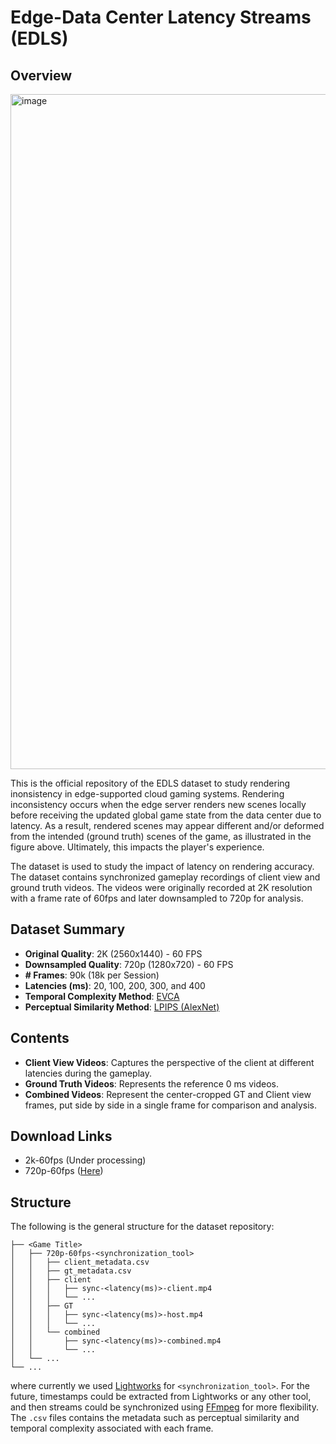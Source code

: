 # Edge-Data Center Latency Streams (EDLS)  

## Overview  
<img width="1080" alt="image" src="https://github.com/user-attachments/assets/3993403b-ac4f-4ce5-86ac-1f8452dab3ad" />


This is the official repository of the EDLS dataset to study rendering inonsistency in edge-supported cloud gaming systems. Rendering inconsistency occurs when the edge server renders new scenes locally before receiving the updated global game state from the data center due to latency. As a result, rendered scenes may appear different and/or deformed from the intended (ground truth) scenes of the game, as illustrated in the figure above. Ultimately, this impacts the player's experience.

 The dataset is used to study the impact of latency on rendering accuracy. The dataset contains synchronized gameplay recordings of client view and ground truth videos. The videos were originally recorded at 2K resolution with a frame rate of 60fps and later downsampled to 720p for analysis.

## Dataset Summary  
- **Original Quality**: 2K (2560x1440) - 60 FPS
- **Downsampled Quality**: 720p (1280x720) - 60 FPS
- **# Frames**: 90k (18k per Session)
- **Latencies (ms)**: 20, 100, 200, 300, and 400
- **Temporal Complexity Method**: [EVCA](https://github.com/cd-athena/EVCA)
- **Perceptual Similarity Method**: [LPIPS (AlexNet)](https://github.com/richzhang/PerceptualSimilarity) 

## Contents  
- **Client View Videos**: Captures the perspective of the client at different latencies during the gameplay.  
- **Ground Truth Videos**: Represents the reference 0 ms videos.  
- **Combined Videos**: Represent the center-cropped GT and Client view frames, put side by side in a single frame for comparison and analysis.

## Download Links
- 2k-60fps (Under processing)
- 720p-60fps ([Here](https://data.mendeley.com/preview/kwp3ntc3pz?a=eadee1af-aec6-45d4-949b-e37455482d34))

## Structure
The following is the general structure for the dataset repository: 
```
├── <Game Title>
│   ├── 720p-60fps-<synchronization_tool>
│   │   ├── client_metadata.csv
│   │   ├── gt_metadata.csv
│   │   ├── client
│   │   │   ├── sync-<latency(ms)>-client.mp4 
│   │   │   └── ... 
│   │   ├── GT
│   │   │   ├── sync-<latency(ms)>-host.mp4 
│   │   │   └── ...
│   │   └── combined
│   │       ├── sync-<latency(ms)>-combined.mp4 
│   │       └── ...
│   └── ...
└── ...

```
where currently we used [Lightworks](https://lwks.com/) for `<synchronization_tool>`. For the future, timestamps could be extracted from Lightworks or any other tool, and then streams could be synchronized using [FFmpeg](https://ffmpeg.org/) for more flexibility. The `.csv` files contains the metadata such as perceptual similarity and temporal complexity associated with each frame. 
